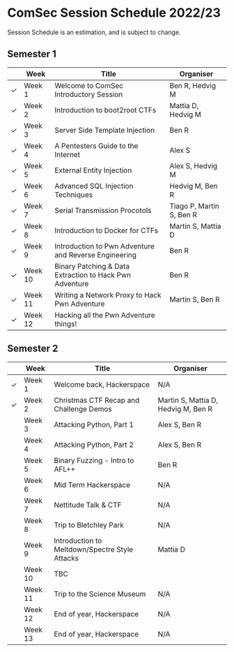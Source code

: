 # ComSec Session Schedule 2022/23


Session Schedule is an estimation, and is subject to change.

## Semester 1

|         | Week    | Title                                                   | Organiser                |
|---------|---------|---------------------------------------------------------|--------------------------|
| &check; | Week 1  | Welcome to ComSec Introductory Session                  | Ben R, Hedvig M          |
| &check; | Week 2  | Introduction to boot2root CTFs                          | Mattia D, Hedvig M       |
| &check; | Week 3  | Server Side Template Injection                          | Ben R                    |
| &check; | Week 4  | A Pentesters Guide to the Internet                      | Alex S                   |
| &check; | Week 5  | External Entity Injection                               | Alex S, Hedvig M         |
| &check; | Week 6  | Advanced SQL Injection Techniques                       | Hedvig M, Ben R          |
| &check; | Week 7  | Serial Transmission Procotols                           | Tiago P, Martin S, Ben R |
| &check; | Week 8  | Introduction to Docker for CTFs                         | Martin S, Mattia D       |
| &check; | Week 9  | Introduction to Pwn Adventure and Reverse Engineering   | Ben R                    |
| &check; | Week 10 | Binary Patching & Data Extraction to Hack Pwn Adventure | Ben R                    |
| &check; | Week 11 | Writing a Network Proxy to Hack Pwn Adventure           | Martin S, Ben R          |
| &check; | Week 12 | Hacking all the Pwn Adventure things!                   |                          |


## Semester 2

|         | Week    | Title                                          | Organiser                           |
|---------|---------|------------------------------------------------|-------------------------------------|
| &check; | Week 1  | Welcome back, Hackerspace                      | N/A                                 |
| &check; | Week 2  | Christmas CTF Recap and Challenge Demos        | Martin S, Mattia D, Hedvig M, Ben R |
|         | Week 3  | Attacking Python, Part 1                       | Alex S, Ben R                       |
|         | Week 4  | Attacking Python, Part 2                       | Alex S, Ben R                       |
|         | Week 5  | Binary Fuzzing - Intro to AFL++                | Ben R                               |
|         | Week 6  | Mid Term Hackerspace                           | N/A                                 |
|         | Week 7  | Nettitude Talk & CTF                           | N/A                                 |
|         | Week 8  | Trip to Bletchley Park                         | N/A                                 |
|         | Week 9  | Introduction to Meltdown/Spectre Style Attacks | Mattia D                            |
|         | Week 10 | TBC                                            |                                     |
|         | Week 11 | Trip to the Science Museum                     | N/A                                 |
|         | Week 12 | End of year, Hackerspace                       | N/A                                 |
|         | Week 13 | End of year, Hackerspace                       | N/A                                 |

